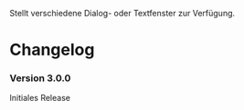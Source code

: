 Stellt verschiedene Dialog- oder Textfenster zur Verfügung.

# Changelog

### Version 3.0.0

Initiales Release